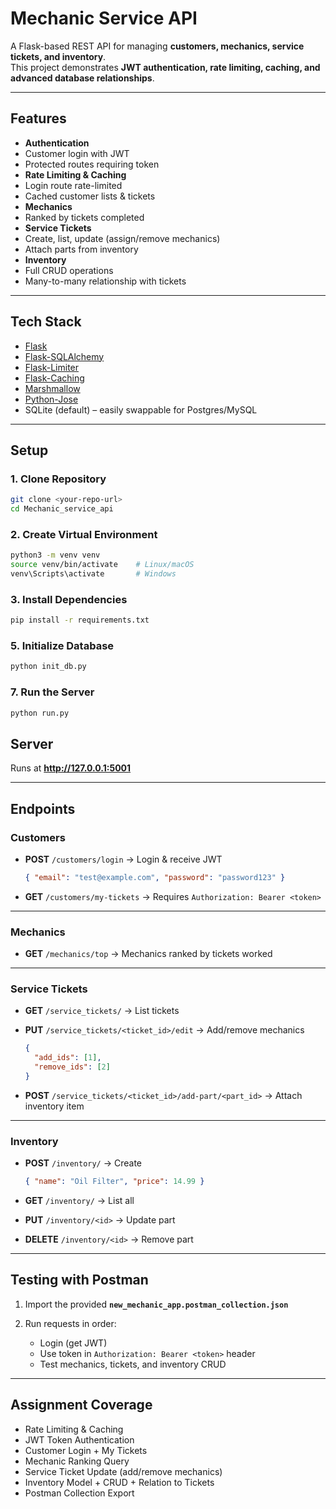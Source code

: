 # Mechanic Service API

A Flask-based REST API for managing **customers, mechanics, service tickets, and inventory**.  
This project demonstrates **JWT authentication, rate limiting, caching, and advanced database relationships**.

---

## Features

-  **Authentication**
  - Customer login with JWT
  - Protected routes requiring token
-  **Rate Limiting & Caching**
  - Login route rate-limited
  - Cached customer lists & tickets
-  **Mechanics**
  - Ranked by tickets completed
-  **Service Tickets**
  - Create, list, update (assign/remove mechanics)
  - Attach parts from inventory
-  **Inventory**
  - Full CRUD operations
  - Many-to-many relationship with tickets

---

## Tech Stack

- [Flask](https://flask.palletsprojects.com/)  
- [Flask-SQLAlchemy](https://flask-sqlalchemy.palletsprojects.com/)  
- [Flask-Limiter](https://flask-limiter.readthedocs.io/)  
- [Flask-Caching](https://flask-caching.readthedocs.io/)  
- [Marshmallow](https://marshmallow.readthedocs.io/)  
- [Python-Jose](https://python-jose.readthedocs.io/)  
- SQLite (default) – easily swappable for Postgres/MySQL  

---

## Setup

### 1. Clone Repository
```bash
git clone <your-repo-url>
cd Mechanic_service_api
```

### 2. Create Virtual Environment
```bash
python3 -m venv venv
source venv/bin/activate    # Linux/macOS
venv\Scripts\activate       # Windows
```

### 3. Install Dependencies
```bash
pip install -r requirements.txt
```

### 5. Initialize Database
```bash
python init_db.py
```

### 7. Run the Server
```bash
python run.py
```
## Server

Runs at **http://127.0.0.1:5001**

---

## Endpoints

### Customers
- **POST** `/customers/login` → Login & receive JWT  
  ```json
  { "email": "test@example.com", "password": "password123" }


* **GET** `/customers/my-tickets` → Requires `Authorization: Bearer <token>`

---

### Mechanics

* **GET** `/mechanics/top` → Mechanics ranked by tickets worked

---

### Service Tickets

* **GET** `/service_tickets/` → List tickets
* **PUT** `/service_tickets/<ticket_id>/edit` → Add/remove mechanics

  ```json
  {
    "add_ids": [1],
    "remove_ids": [2]
  }
  ```
* **POST** `/service_tickets/<ticket_id>/add-part/<part_id>` → Attach inventory item

---

### Inventory

* **POST** `/inventory/` → Create

  ```json
  { "name": "Oil Filter", "price": 14.99 }
  ```
* **GET** `/inventory/` → List all
* **PUT** `/inventory/<id>` → Update part
* **DELETE** `/inventory/<id>` → Remove part

---

## Testing with Postman

1. Import the provided **`new_mechanic_app.postman_collection.json`**
2. Run requests in order:

   * Login (get JWT)
   * Use token in `Authorization: Bearer <token>` header
   * Test mechanics, tickets, and inventory CRUD

---

## Assignment Coverage

*  Rate Limiting & Caching
*  JWT Token Authentication
*  Customer Login + My Tickets
*  Mechanic Ranking Query
*  Service Ticket Update (add/remove mechanics)
*  Inventory Model + CRUD + Relation to Tickets
*  Postman Collection Export
